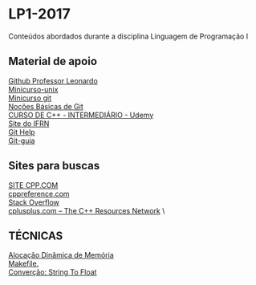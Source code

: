 # LP1-2017
Conteúdos abordados durante a disciplina Linguagem de Programação I

## Material de apoio 
[Github Professor Leonardo](https://github.com/leobezerra) \
[Minicurso-unix](https://leobezerra.github.io/minicurso-unix/html/#dirs) \
[Minicurso git](https://github.com/renatopsc/LP1-2017/blob/master/Materiais/Git%20%20%20Hub.pdf) \
[Noções Básicas de Git](https://git-scm.com/book/pt-br/v1/Primeiros-passos-No%C3%A7%C3%B5es-B%C3%A1sicas-de-Git) \
[CURSO DE C++ - INTERMEDIÁRIO - Udemy](https://www.udemy.com/cplusplus-intermediario/learn/v4/overview) \
[Site do IFRN](https://wiki.sj.ifsc.edu.br/wiki/index.php/Introdu%C3%A7%C3%A3o_C%2B%2B) \
[Git Help](https://help.github.com/articles/basic-writing-and-formatting-syntax/) \
[Git-guia](http://rogerdudler.github.io/git-guide/index.pt_BR.html)
## Sites para buscas 
[SITE CPP.COM](http://www.cplusplus.com/) \
[cppreference.com](http://en.cppreference.com/w/) \
[Stack Overflow](http://stackoverflow.com/) \
[cplusplus.com – The C++ Resources Network](http://www.cplusplus.com/) \

## TÉCNICAS
[Alocação Dinâmica de Memória](https://pt.wikibooks.org/wiki/Programar_em_C%2B%2B/Aloca%C3%A7%C3%A3o_din%C3%A2mica_de_mem%C3%B3ria) \
[Makefile](https://www.mat.uc.pt/~pedro/lectivos/ProgramacaoOrientadaObjectos/tutorialMakefilesPT.pdf)[.](https://www.klebermota.eti.br/2013/03/11/usando-o-gcc-e-o-make-para-compilar-lincar-e-criar-aplicacoes-cc/) \
[Converção: String To Float](http://www.cplusplus.com/forum/beginner/148948/)

